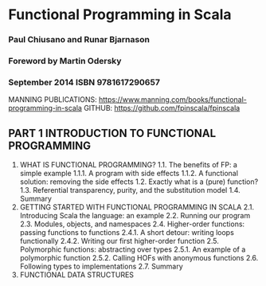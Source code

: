 # Functional Programming in Scala
### Paul Chiusano and Runar Bjarnason
### Foreword by Martin Odersky
### September 2014 ISBN 9781617290657

MANNING PUBLICATIONS: https://www.manning.com/books/functional-programming-in-scala
GITHUB: https://github.com/fpinscala/fpinscala


## PART 1 INTRODUCTION TO FUNCTIONAL PROGRAMMING
1. WHAT IS FUNCTIONAL PROGRAMMING?
1.1. The benefits of FP: a simple example
1.1.1. A program with side effects
1.1.2. A functional solution: removing the side effects
1.2. Exactly what is a (pure) function?
1.3. Referential transparency, purity, and the substitution model
1.4. Summary
2. GETTING STARTED WITH FUNCTIONAL PROGRAMMING IN SCALA
2.1. Introducing Scala the language: an example
2.2. Running our program
2.3. Modules, objects, and namespaces
2.4. Higher-order functions: passing functions to functions
2.4.1. A short detour: writing loops functionally
2.4.2. Writing our first higher-order function
2.5. Polymorphic functions: abstracting over types
2.5.1. An example of a polymorphic function
2.5.2. Calling HOFs with anonymous functions
2.6. Following types to implementations
2.7. Summary
3. FUNCTIONAL DATA STRUCTURES
